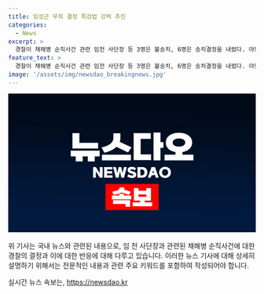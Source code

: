 ```yaml
---
title: 임성근 무죄 결정 특검법 강력 추진
categories:
  - News
excerpt: >
  경찰이 채해병 순직사건 관련 임전 사단장 등 3명은 불송치, 6명은 송치결정을 내렸다. 야당과 시민단체는 납득 못하고, 군인권센터는 강한 특검법 필요성을 주장하며 반발했다. 대통령실은 채해병특검법에 대한 재의요구(거부권) 준비하고 있으며, 9일 국무회의에서 결정될 전망이다. (150자)
feature_text: >
  경찰이 채해병 순직사건 관련 임전 사단장 등 3명은 불송치, 6명은 송치결정을 내렸다. 야당과 시민단체는 납득 못하고, 군인권센터는 강한 특검법 필요성을 주장하며 반발했다. 대통령실은 채해병특검법에 대한 재의요구(거부권) 준비하고 있으며, 9일 국무회의에서 결정될 전망이다. (150자)
image: '/assets/img/newsdao_breakingnews.jpg'
---
```


<p><img src="/assets/img/newsdao_breakingnews.jpg" alt="cryptoinkorea 속보" /></p>

<p>위 기사는 국내 뉴스와 관련된 내용으로, 임 전 사단장과 관련된 채해병 순직사건에 대한 경찰의 결정과 이에 대한 반응에 대해 다루고 있습니다. 이러한 뉴스 기사에 대해 상세히 설명하기 위해서는 전문적인 내용과 관련 주요 키워드를 포함하여 작성되어야 합니다. </p>
실시간 뉴스 속보는, <a href="https://newsdao.kr" rel="dofollow">https://newsdao.kr</a>


